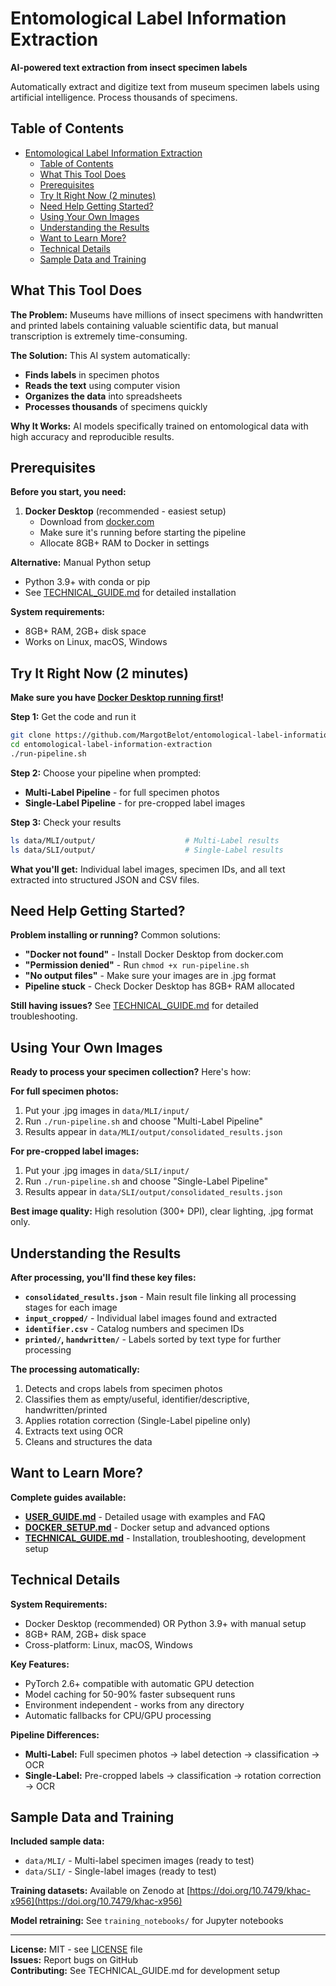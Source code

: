 # Entomological Label Information Extraction

**AI-powered text extraction from insect specimen labels**

Automatically extract and digitize text from museum specimen labels using artificial intelligence. Process thousands of specimens.

## Table of Contents
- [Entomological Label Information Extraction](#entomological-label-information-extraction)
  - [Table of Contents](#table-of-contents)
  - [What This Tool Does](#what-this-tool-does)
  - [Prerequisites](#prerequisites)
  - [Try It Right Now (2 minutes)](#try-it-right-now-2-minutes)
  - [Need Help Getting Started?](#need-help-getting-started)
  - [Using Your Own Images](#using-your-own-images)
  - [Understanding the Results](#understanding-the-results)
  - [Want to Learn More?](#want-to-learn-more)
  - [Technical Details](#technical-details)
  - [Sample Data and Training](#sample-data-and-training)

## What This Tool Does

**The Problem:** Museums have millions of insect specimens with handwritten and printed labels containing valuable scientific data, but manual transcription is extremely time-consuming.

**The Solution:** This AI system automatically:
- **Finds labels** in specimen photos
- **Reads the text** using computer vision
- **Organizes the data** into spreadsheets
- **Processes thousands** of specimens quickly

**Why It Works:** AI models specifically trained on entomological data with high accuracy and reproducible results.

## Prerequisites

**Before you start, you need:**

1. **Docker Desktop** (recommended - easiest setup)
   - Download from [docker.com](https://docker.com)
   - Make sure it's running before starting the pipeline
   - Allocate 8GB+ RAM to Docker in settings

**Alternative:** Manual Python setup
   - Python 3.9+ with conda or pip
   - See [TECHNICAL_GUIDE.md](docs/TECHNICAL_GUIDE.md) for detailed installation

**System requirements:**
- 8GB+ RAM, 2GB+ disk space
- Works on Linux, macOS, Windows

## Try It Right Now (2 minutes)

**Make sure you have [Docker Desktop running first](#prerequisites)!**

**Step 1:** Get the code and run it
```bash
git clone https://github.com/MargotBelot/entomological-label-information-extraction.git
cd entomological-label-information-extraction
./run-pipeline.sh
```

**Step 2:** Choose your pipeline when prompted:
- **Multi-Label Pipeline** - for full specimen photos
- **Single-Label Pipeline** - for pre-cropped label images

**Step 3:** Check your results
```bash
ls data/MLI/output/                    # Multi-Label results
ls data/SLI/output/                    # Single-Label results  
```

**What you'll get:** Individual label images, specimen IDs, and all text extracted into structured JSON and CSV files.

## Need Help Getting Started?

**Problem installing or running?** Common solutions:

- **"Docker not found"** - Install Docker Desktop from docker.com
- **"Permission denied"** - Run `chmod +x run-pipeline.sh`
- **"No output files"** - Make sure your images are in .jpg format
- **Pipeline stuck** - Check Docker Desktop has 8GB+ RAM allocated

**Still having issues?** See [TECHNICAL_GUIDE.md](docs/TECHNICAL_GUIDE.md) for detailed troubleshooting.

## Using Your Own Images

**Ready to process your specimen collection?** Here's how:

**For full specimen photos:**
1. Put your .jpg images in `data/MLI/input/`
2. Run `./run-pipeline.sh` and choose "Multi-Label Pipeline"
3. Results appear in `data/MLI/output/consolidated_results.json`

**For pre-cropped label images:**
1. Put your .jpg images in `data/SLI/input/`
2. Run `./run-pipeline.sh` and choose "Single-Label Pipeline"
3. Results appear in `data/SLI/output/consolidated_results.json`

**Best image quality:** High resolution (300+ DPI), clear lighting, .jpg format only.

## Understanding the Results

**After processing, you'll find these key files:**

- **`consolidated_results.json`** - Main result file linking all processing stages for each image
- **`input_cropped/`** - Individual label images found and extracted
- **`identifier.csv`** - Catalog numbers and specimen IDs
- **`printed/`, `handwritten/`** - Labels sorted by text type for further processing

**The processing automatically:**
1. Detects and crops labels from specimen photos  
2. Classifies them as empty/useful, identifier/descriptive, handwritten/printed
3. Applies rotation correction (Single-Label pipeline only)
4. Extracts text using OCR
5. Cleans and structures the data

## Want to Learn More?

**Complete guides available:**

- **[USER_GUIDE.md](docs/USER_GUIDE.md)** - Detailed usage with examples and FAQ
- **[DOCKER_SETUP.md](docs/DOCKER_SETUP.md)** - Docker setup and advanced options
- **[TECHNICAL_GUIDE.md](docs/TECHNICAL_GUIDE.md)** - Installation, troubleshooting, development setup

## Technical Details

**System Requirements:**
- Docker Desktop (recommended) OR Python 3.9+ with manual setup
- 8GB+ RAM, 2GB+ disk space  
- Cross-platform: Linux, macOS, Windows

**Key Features:**
- PyTorch 2.6+ compatible with automatic GPU detection
- Model caching for 50-90% faster subsequent runs
- Environment independent - works from any directory
- Automatic fallbacks for CPU/GPU processing

**Pipeline Differences:**
- **Multi-Label:** Full specimen photos → label detection → classification → OCR
- **Single-Label:** Pre-cropped labels → classification → rotation correction → OCR

## Sample Data and Training

**Included sample data:**
- `data/MLI/` - Multi-label specimen images (ready to test)
- `data/SLI/` - Single-label images (ready to test)

**Training datasets:** Available on Zenodo at [https://doi.org/10.7479/khac-x956](https://doi.org/10.7479/khac-x956)

**Model retraining:** See `training_notebooks/` for Jupyter notebooks

---

**License:** MIT - see [LICENSE](LICENSE) file  
**Issues:** Report bugs on GitHub  
**Contributing:** See TECHNICAL_GUIDE.md for development setup
